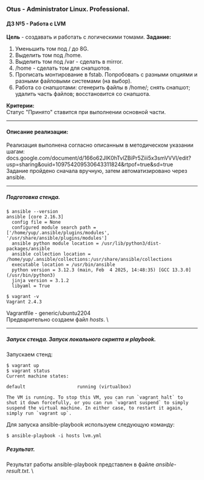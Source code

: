 ### **Otus - Administrator Linux. Professional.**  
#### **ДЗ №5 - Работа с LVM**  
**Цель** - создавать и работать с логическими томами.
**Задание:**
1) Уменьшить том под / до 8G.
2) Выделить том под /home.
3) Выделить том под /var - сделать в mirror.
4) /home - сделать том для снапшотов.
5) Прописать монтирование в fstab. Попробовать с разными опциями и разными файловыми системами (на выбор).
6) Работа со снапшотами: 
сгенерить файлы в /home/;
снять снапшот;
удалить часть файлов;
восстановится со снапшота.

**Критерии:**  
Статус "Принято" ставится при выполнении основной части.

****
#### **Описание реализации:**  
Реализация выполнена согласно описанным в методическом указании шагам: docs.google.com/document/d/166o62JIK0hTvlZBiPr5Ziii5x3smVVVI/edit?usp=sharing&ouid=109754209530643311824&rtpof=true&sd=true \
Задание пройдено сначала вручную, затем автоматизировано через ansible.


***
##### Подготовка стенда.
```
$ ansible --version
ansible [core 2.16.3]
  config file = None
  configured module search path = ['/home/yup/.ansible/plugins/modules', '/usr/share/ansible/plugins/modules']
  ansible python module location = /usr/lib/python3/dist-packages/ansible
  ansible collection location = /home/yup/.ansible/collections:/usr/share/ansible/collections
  executable location = /usr/bin/ansible
  python version = 3.12.3 (main, Feb  4 2025, 14:48:35) [GCC 13.3.0] (/usr/bin/python3)
  jinja version = 3.1.2
  libyaml = True

$ vagrant -v
Vagrant 2.4.3
```
Vagrantfile - generic/ubuntu2204\
Предварительно создаем файл *hosts*. \

***
##### Запуск стенда. Запуск локального скрипта и playbook.
Запускаем стенд:
```
$ vagrant up
$ vagrant status
Current machine states:

default                   running (virtualbox)

The VM is running. To stop this VM, you can run `vagrant halt` to
shut it down forcefully, or you can run `vagrant suspend` to simply
suspend the virtual machine. In either case, to restart it again,
simply run `vagrant up`.
```
Для запуска ansible-playbook используем следующую команду:
```
$ ansible-playbook -i hosts lvm.yml
```
##### Результат.
Результат работы ansible-playbook представлен в файле *ansible-result.txt*. \
